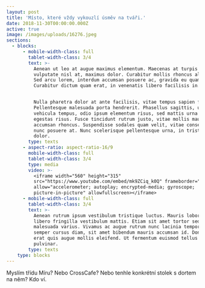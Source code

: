```yaml
---
layout: post
title: 'Místo, které vždy vykouzlí úsměv na tváři.'
date: 2018-11-30T00:00:00.000Z
active: true
image: /images/uploads/16276.jpeg
sections:
  - blocks:
      - mobile-width-class: full
        tablet-width-class: 3/4
        text: >-
          Aenean ut leo at augue maximus elementum. Maecenas at turpis accumsan,
          vulputate nisl at, maximus dolor. Curabitur mollis rhoncus aliquet.
          Sed arcu lorem, interdum accumsan posuere ac, gravida eu quam.
          Curabitur dictum quam erat, in venenatis libero facilisis in. 


          Nulla pharetra dolor at ante facilisis, vitae tempus sapien finibus.
          Pellentesque malesuada porta hendrerit. Phasellus sagittis, urna et
          vehicula tempus, odio ipsum elementum risus, sed mattis urna augue
          egestas risus. Fusce tincidunt rutrum justo, vitae mollis mauris
          accumsan rhoncus. Suspendisse sodales quam velit, vitae consectetur
          nunc posuere at. Nunc scelerisque pellentesque urna, in tristique
          dolor.
        type: texts
      - aspect-ratio: aspect-ratio-16/9
        mobile-width-class: full
        tablet-width-class: 3/4
        type: media
        video: >-
          <iframe width="560" height="315"
          src="https://www.youtube.com/embed/mk9ZCiq_k0Q" frameborder="0"
          allow="accelerometer; autoplay; encrypted-media; gyroscope;
          picture-in-picture" allowfullscreen></iframe>
      - mobile-width-class: full
        tablet-width-class: 3/4
        text: >-
          Aenean rutrum ipsum vestibulum tristique luctus. Mauris lobortis
          libero fringilla vestibulum mattis. Etiam sit amet tortor sed sapien
          malesuada varius. Vivamus ac augue rutrum nunc lacinia tempor. Etiam
          semper cursus diam, sit amet bibendum mauris accumsan id. Donec et
          erat quis augue mollis eleifend. Ut fermentum euismod tellus porta
          pulvinar.
        type: texts
    type: blocks
---
```

Myslím třídu Míru? Nebo CrossCafe? Nebo tenhle konkrétní stolek s dortem na něm? Kdo ví.
